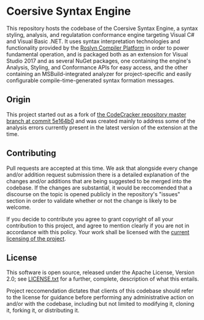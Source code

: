# Coersive Syntax Engine

This repository hosts the codebase of the Coersive Syntax Engine, a syntax styling, analysis, and regulatation conformance engine targeting Visual C# and Visual Basic .NET. It uses syntax interpretation technologies and functionality provided by the [Roslyn Compiler Platform](https://github.com/dotnet/roslyn) in order to power fundamental operation, and is packaged both as an extension for Visual Studio 2017 and as several NuGet packages, one containing the engine's Analysis, Styling, and Conformance APIs for easy access, and the other containing an MSBuild-integrated analyzer for project-specific and easily configurable compile-time-generated syntax formation messages.

## Origin

This project started out as a fork of [the CodeCracker repository master branch at commit 5e164b0](https://github.com/code-cracker/code-cracker/commit/5e164b0678b5ce35c4160ea36418b4608c553cb1) and was created mainly to address some of the analysis errors currently present in the latest version of the extension at the time.

## Contributing

Pull requests are accepted at this time. We ask that alongside every change and/or addition request submission there is a detailed explanation of the changes and/or additions that are being suggested to be merged into the codebase. If the changes are substantial, it would be reccomended that a discourse on the topic is opened publicly in the repository's "issues" section in order to validate whether or not the change is likely to be welcome.

If you decide to contribute you agree to grant copyright of all your contribution to this project, and agree to mention clearly if you are not in accordance with this policy. Your work shall be licensed with the [current licensing of the project](https://github.com/RefactorForce/Coersive/blob/master/LICENSE.txt).

## License

This software is open source, released under the Apache License, Version 2.0; see [LICENSE.txt](https://github.com/RefactorForce/Coersive/blob/master/LICENSE.txt) for a further, complete, description of what this entails.

Project reccomendation dictates that clients of this codebase should refer to the license for guidance before performing any administrative action on and/or with the codebase, including but not limited to modifying it, cloning it, forking it, or distributing it.
